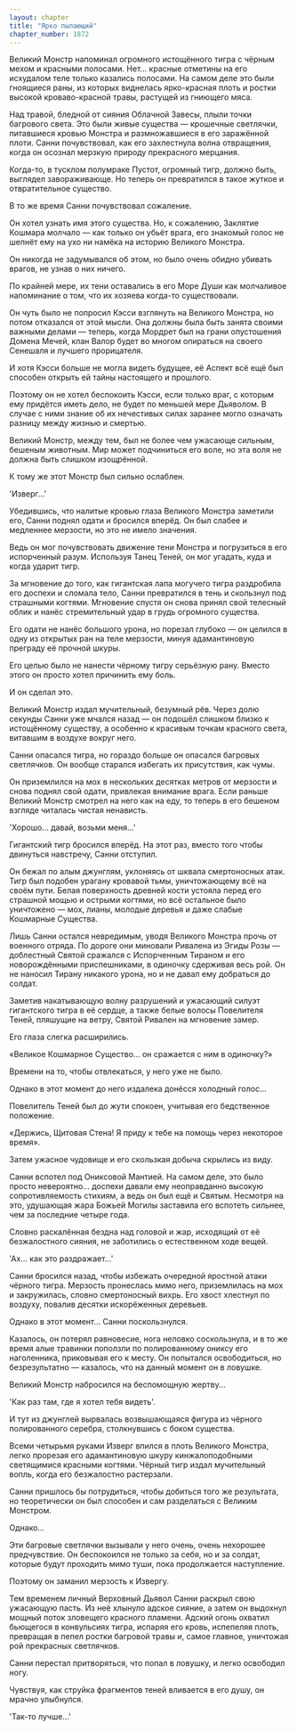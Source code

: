 ```yaml
---
layout: chapter
title: "Ярко пылающий"
chapter_number: 1872
---
```




Великий Монстр напоминал огромного истощённого тигра с чёрным мехом и красными полосами. Нет... красные отметины на его исхудалом теле только казались полосами. На самом деле это были гноящиеся раны, из которых виднелась ярко-красная плоть и ростки высокой кроваво-красной травы, растущей из гниющего мяса.

Над травой, бледной от сияния Облачной Завесы, плыли точки багрового света. Это были живые существа — крошечные светлячки, питавшиеся кровью Монстра и размножавшиеся в его заражённой плоти. Санни почувствовал, как его захлестнула волна отвращения, когда он осознал мерзкую природу прекрасного мерцания.

Когда-то, в тусклом полумраке Пустот, огромный тигр, должно быть, выглядел завораживающе. Но теперь он превратился в такое жуткое и отвратительное существо.

В то же время Санни почувствовал сожаление.

Он хотел узнать имя этого существа. Но, к сожалению, Заклятие Кошмара молчало — как только он убьёт врага, его знакомый голос не шепнёт ему на ухо ни намёка на историю Великого Монстра.

Он никогда не задумывался об этом, но было очень обидно убивать врагов, не узнав о них ничего.

По крайней мере, их тени оставались в его Море Души как молчаливое напоминание о том, что их хозяева когда-то существовали.

Он чуть было не попросил Кэсси взглянуть на Великого Монстра, но потом отказался от этой мысли. Она должны была быть занята своими важными делами — теперь, когда Мордрет был на грани опустошения Домена Мечей, клан Валор будет во многом опираться на своего Сенешаля и лучшего прорицателя.

И хотя Кэсси больше не могла видеть будущее, её Аспект всё ещё был способен открыть ей тайны настоящего и прошлого.

Поэтому он не хотел беспокоить Кэсси, если только враг, с которым ему придётся иметь дело, не будет по меньшей мере Дьяволом. В случае с ними знание об их нечестивых силах заранее могло означать разницу между жизнью и смертью.

Великий Монстр, между тем, был не более чем ужасающе сильным, бешеным животным. Мир может подчиниться его воле, но эта воля не должна быть слишком изощрённой.

К тому же этот Монстр был сильно ослаблен.

'Изверг...'

Убедившись, что налитые кровью глаза Великого Монстра заметили его, Санни поднял одати и бросился вперёд. Он был слабее и медленнее мерзости, но это не имело значения.

Ведь он мог почувствовать движение тени Монстра и погрузиться в его испорченный разум. Используя Танец Теней, он мог угадать, куда и когда ударит тигр.

За мгновение до того, как гигантская лапа могучего тигра раздробила его доспехи и сломала тело, Санни превратился в тень и скользнул под страшными когтями. Мгновение спустя он снова принял свой телесный облик и нанёс стремительный удар в грудь огромного существа.

Его одати не нанёс большого урона, но порезал глубоко — он целился в одну из открытых ран на теле мерзости, минуя адамантиновую преграду её прочной шкуры.

Его целью было не нанести чёрному тигру серьёзную рану. Вместо этого он просто хотел причинить ему боль.

И он сделал это.

Великий Монстр издал мучительный, безумный рёв. Через долю секунды Санни уже мчался назад — он подошёл слишком близко к истощённому существу, а особенно к красивым точкам красного света, витавшим в воздухе вокруг него.

Санни опасался тигра, но гораздо больше он опасался багровых светлячков. Он вообще старался избегать их присутствия, как чумы.

Он приземлился на мох в нескольких десятках метров от мерзости и снова поднял свой одати, привлекая внимание врага. Если раньше Великий Монстр смотрел на него как на еду, то теперь в его бешеном взгляде читалась чистая ненависть.

'Хорошо... давай, возьми меня...'

Гигантский тигр бросился вперёд. На этот раз, вместо того чтобы двинуться навстречу, Санни отступил.

Он бежал по алым джунглям, уклоняясь от шквала смертоносных атак. Тигр был подобен урагану кровавой тьмы, уничтожающему всё на своём пути. Белая поверхность древней кости устояла перед его страшной мощью и острыми когтями, но всё остальное было уничтожено — мох, лианы, молодые деревья и даже слабые Кошмарные Существа.

Лишь Санни остался невредимым, уводя Великого Монстра прочь от военного отряда. По дороге они миновали Ривалена из Эгиды Розы — доблестный Святой сражался с Испорченным Тираном и его новорождёнными приспешниками, в одиночку сдерживая весь рой. Он не наносил Тирану никакого урона, но и не давал ему добраться до солдат.

Заметив накатывающую волну разрушений и ужасающий силуэт гигантского тигра в её сердце, а также белые волосы Повелителя Теней, пляшущие на ветру, Святой Ривален на мгновение замер.

Его глаза слегка расширились.

«Великое Кошмарное Существо... он сражается с ним в одиночку?»

Времени на то, чтобы отвлекаться, у него уже не было.

Однако в этот момент до него издалека донёсся холодный голос...

Повелитель Теней был до жути спокоен, учитывая его бедственное положение.

«Держись, Щитовая Стена! Я приду к тебе на помощь через некоторое время».

Затем ужасное чудовище и его скользкая добыча скрылись из виду.

Санни вспотел под Ониксовой Мантией. На самом деле, это было просто невероятно... доспехи давали ему неоправданно высокую сопротивляемость стихиям, а ведь он был ещё и Святым. Несмотря на это, удушающая жара Божьей Могилы заставила его вспотеть сильнее, чем за последние четыре года.

Словно раскалённая бездна над головой и жар, исходящий от её безжалостного сияния, не заботились о естественном ходе вещей.

'Ах... как это раздражает...'

Санни бросился назад, чтобы избежать очередной яростной атаки чёрного тигра. Мерзость пронеслась мимо него, приземлилась на мох и закружилась, словно смертоносный вихрь. Его хвост хлестнул по воздуху, повалив десятки искорёженных деревьев.

Однако в этот момент... Санни поскользнулся.

Казалось, он потерял равновесие, нога неловко соскользнула, и в то же время алые травинки поползли по полированному ониксу его наголенника, приковывая его к месту. Он попытался освободиться, но безрезультатно — казалось, что на данный момент он в ловушке.

Великий Монстр набросился на беспомощную жертву...

'Как раз там, где я хотел тебя видеть'.

И тут из джунглей вырвалась возвышающаяся фигура из чёрного полированного серебра, столкнувшись с боком существа.

Всеми четырьмя руками Изверг впился в плоть Великого Монстра, легко прорезая его адамантиновую шкуру кинжалоподобными светящимися красными когтями. Чёрный тигр издал мучительный вопль, когда его безжалостно растерзали.

Санни пришлось бы потрудиться, чтобы добиться того же результата, но теоретически он был способен и сам разделаться с Великим Монстром.

Однако...

Эти багровые светлячки вызывали у него очень, очень нехорошее предчувствие. Он беспокоился не только за себя, но и за солдат, которые будут проходить мимо туши, пока продолжается наступление.

Поэтому он заманил мерзость к Извергу.

Тем временем личный Верховный Дьявол Санни раскрыл свою ужасающую пасть. Из неё хлынуло адское сияние, а затем он выдохнул мощный поток зловещего красного пламени. Адский огонь охватил бьющегося в конвульсиях тигра, испаряя его кровь, испепеляя плоть, превращая в пепел ростки багровой травы и, самое главное, уничтожая рой прекрасных светлячков.

Санни перестал притворяться, что попал в ловушку, и легко освободил ногу.

Чувствуя, как струйка фрагментов теней вливается в его душу, он мрачно улыбнулся.

'Так-то лучше...'

